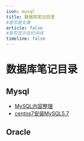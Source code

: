 ```yaml
---
icon: mysql
title: 数据库笔记目录
#是否是文章
article: false
#是否显示在时间线
timeline: false
---
```


# 数据库笔记目录

## Mysql

- [MySQL内容整理](./mysql/MySQL.md)
- [centos7安装MySQL5.7](./mysql/install.md)

## Oracle
